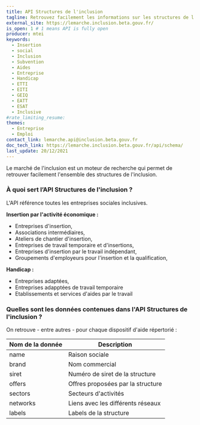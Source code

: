 ```yaml
---
title: API Structures de l'inclusion
tagline: Retrouvez facilement les informations sur les structures de l'inclusion
external_site: https://lemarche.inclusion.beta.gouv.fr/
is_open: 1 # 1 means API is fully open
producer: mtei
keywords:
  - Insertion
  - social
  - Inclusion
  - Subvention
  - Aides
  - Entreprise
  - Handicap
  - ETTI
  - EITI
  - GEIQ
  - EATT
  - ESAT
  - Inclusive
#rate_limiting_resume: 
themes:
  - Entreprise
  - Emploi
contact_link: lemarche.api@inclusion.beta.gouv.fr
doc_tech_link: https://lemarche.inclusion.beta.gouv.fr/api/schema/
last_update: 20/12/2021
---
```


Le marché de l'inclusion est un moteur de recherche qui permet de retrouver facilement l'ensemble des structures de l'inclusion.

### À quoi sert l’API Structures de l'inclusion ?

L'API référence toutes les entreprises sociales inclusives.

**Insertion par l'activité économique :**

- Entreprises d'insertion,
- Associations intermédiaires,
- Ateliers de chantier d'insertion,
- Entreprises de travail temporaire et d'insertions,
- Entreprises d'insertion par le travail indépendant,
- Groupements d'employeurs pour l'insertion et la qualification,

**Handicap :**

- Entreprises adaptées,
- Entreprises adapptées de travail temporaire
- Etablissements et services d'aides par le travail

### Quelles sont les données contenues dans l'API Structures de l'inclusion ?

On retrouve - entre autres - pour chaque dispositif d'aide répertorié :

| Nom de la donnée      | Description                        |
| --------------------- | ---------------------------------- |
| name                  | Raison sociale                     |
| brand                 | Nom commercial                     |
| siret                 | Numéro de siret de la structure    |
| offers                | Offres proposées par la structure  |
| sectors               | Secteurs d'activités               |
| networks              | Liens avec les différents réseaux  |
| labels                | Labels de la structure             |
